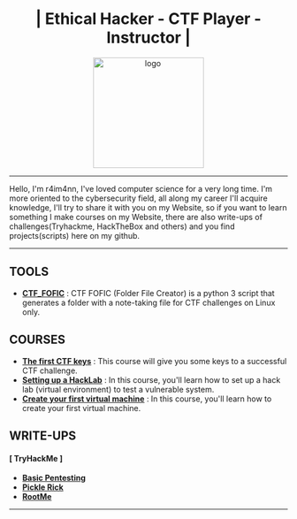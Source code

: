 <h1 align="center">| Ethical Hacker - CTF Player - Instructor |</h1>
<p align="center"><img src="https://i.ibb.co/LvwpLfv/eye.png" alt="logo" width="200" height="auto"></p>

---
Hello, I'm r4im4nn, I've loved computer science for a very long time. 
I'm more oriented to the cybersecurity field, all along my career I'll acquire knowledge, 
I'll try to share it with you on my Website, so if you want to learn something I make courses on my Website, 
there are also write-ups of challenges(Tryhackme, HackTheBox and others) and you find projects(scripts) here on my github.

---
<h2>TOOLS</h2>

- **[CTF_FOFIC](https://github.com/r4im4nn/CTF_FOFIC)** : CTF FOFIC (Folder File Creator) is a python 3 script that generates a folder with a note-taking file for CTF challenges on Linux only.

<h2>COURSES</h2>

- **[The first CTF keys](https://r4im4nn.github.io/assets/pdf/courses/r4im4nn_the_first_ctf_keys.pdf)** : This course will give you some keys to a successful CTF challenge.
- **[Setting up a HackLab](https://r4im4nn.github.io/assets/pdf/courses/r4im4nn_setting_up_a_hack_lab.pdf)** : In this course, you'll learn how to set up a hack lab (virtual environment) to test a vulnerable system. 
- **[Create your first virtual machine](https://r4im4nn.github.io/assets/pdf/courses/r4im4nn_create_your_first_virtual_machine.pdf)** : In this course, you'll learn how to create your first virtual machine. 

<h2>WRITE-UPS</h2>
<h4>[ TryHackMe ]</h4>

- **[Basic Pentesting](https://r4im4nn.github.io/assets/pdf/writeups/r4im4nn_Basic_Pentesting.pdf)**
- **[Pickle Rick](https://r4im4nn.github.io/assets/pdf/writeups/r4im4nn_Pickle_Rick.pdf)**
- **[RootMe](https://r4im4nn.github.io/assets/pdf/writeups/r4im4nn_RootMe.pdf)**
---
